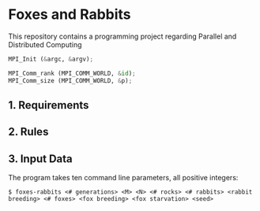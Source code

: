 # Foxes and Rabbits
This repository contains a programming project regarding Parallel and Distributed Computing

```python
MPI_Init (&argc, &argv);

MPI_Comm_rank (MPI_COMM_WORLD, &id);
MPI_Comm_size (MPI_COMM_WORLD, &p);
```

## 1. Requirements

## 2. Rules

## 3. Input Data

The program takes ten command line parameters, all positive integers:

`$ foxes-rabbits <# generations> <M> <N> <# rocks> <# rabbits> <rabbit breeding> <# foxes> <fox breeding> <fox starvation> <seed>`


